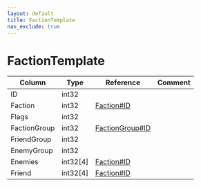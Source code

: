 ```yaml
---
layout: default
title: FactionTemplate
nav_exclude: true
---
```

# FactionTemplate

| Column | Type | Reference | Comment |
|--------|------|-----------|---------|
|ID|int32|||
|Faction|int32|[Faction#ID](Faction)||
|Flags|int32|||
|FactionGroup|int32|[FactionGroup#ID](FactionGroup)||
|FriendGroup|int32|||
|EnemyGroup|int32|||
|Enemies|int32[4]|[Faction#ID](Faction)||
|Friend|int32[4]|[Faction#ID](Faction)||
